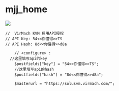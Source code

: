 # mjj_home

![](https://raw.githubusercontent.com/hongwenjun/mjj_home/main/1.png)

```
//  VirMach KVM 启用API授权
// API Key: 54<<你懂得>>TS
// API Hash: 8d<<你懂得>>d8a

	// <configure> :
  //这里填写api的key
	$postfields["key"] = "54<<你懂得>>TS";
	//这里填写api的hash
	$postfields["hash"] = "8d<<你懂得>>d8a";

	$masterurl = "https://solusvm.virmach.com/";
```
